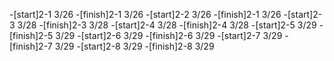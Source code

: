 -[start]2-1 3/26
-[finish]2-1 3/26
-[start]2-2 3/26
-[finish]2-1 3/26
-[start]2-3 3/28
-[finish]2-3 3/28
-[start]2-4 3/28
-[finish]2-4 3/28
-[start]2-5 3/29
-[finish]2-5 3/29
-[start]2-6 3/29
-[finish]2-6 3/29
-[start]2-7 3/29
-[finish]2-7 3/29
-[start]2-8 3/29
-[finish]2-8 3/29

